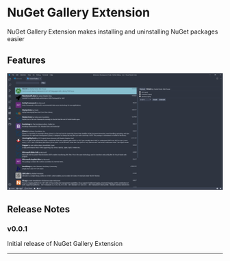 # NuGet Gallery Extension

NuGet Gallery Extension makes installing and uninstalling NuGet packages easier


## Features
![feature X](docs/images/presentation_1.png)



## Release Notes


### v0.0.1

Initial release of NuGet Gallery Extension


-----------------------------------------------------------------------------------------------------------
